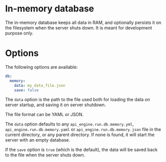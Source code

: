 # In-memory database

The in-memory database keeps all data in RAM, and optionally persists it on
the filesystem when the server shuts down. It is meant for development purpose
only.

# Options

The following options are available:

```yml
db:
  memory:
    data: my_data_file.json
    save: false
```

The `data` option is the path to the file used both for loading the data on
server startup, and saving it on server shutdown.

The file format can be YAML or JSON.

The `data` option defaults to any `api_engine.run.db.memory.yml`,
`api_engine.run.db.memory.yaml` or `api_engine.run.db.memory.json` file in the
current directory, or any parent directory. If none is found, it will start
the server with an empty database.

If the `save` option is `true` (which is the default), the data will be saved
back to the file when the server shuts down.
